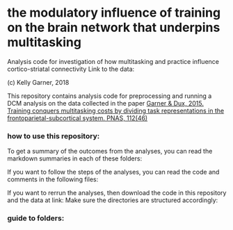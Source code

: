 # the modulatory influence of training on the brain network that underpins multitasking

Analysis code for investigation of how multitasking and practice influence cortico-striatal connectivity
Link to the data:

(c) Kelly Garner, 2018

This repository contains analysis code for preprocessing and running a DCM analysis on the data collected in the paper [Garner & Dux, 2015. Training conquers multitasking costs by dividing task representations in the frontoparietal-subcortical system. PNAS, 112(46)](http://www.pnas.org/content/112/46/14372) 


### how to use this repository:
To get a summary of the outcomes from the analyses, you can read the markdown summaries in each of these folders:


If you want to follow the steps of the analyses, you can read the code and comments in the following files:



If you want to rerrun the analyses, then download the code in this repository and the data at link: 
Make sure the directories are structured accordingly:


### guide to folders: